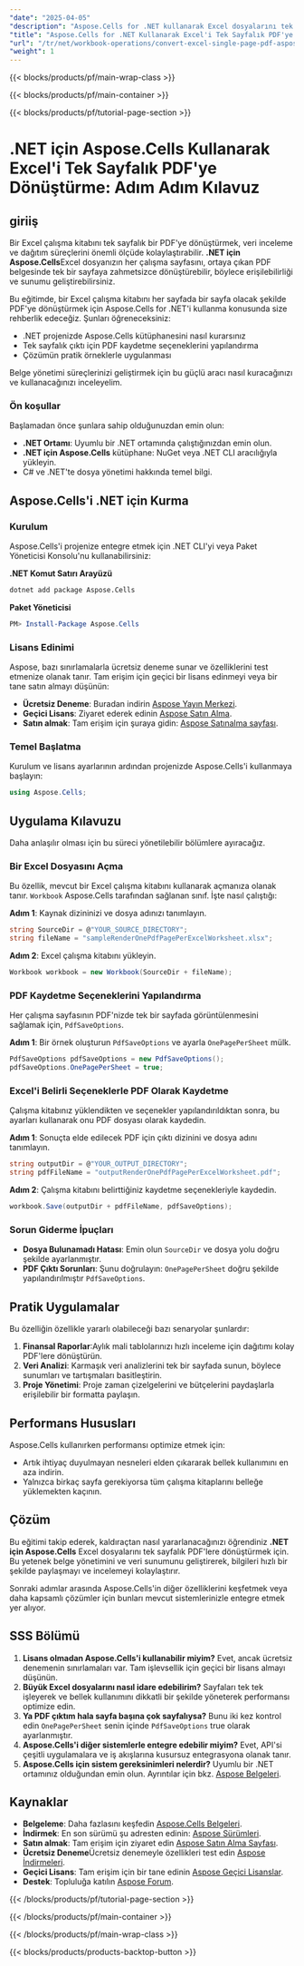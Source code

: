```yaml
---
"date": "2025-04-05"
"description": "Aspose.Cells for .NET kullanarak Excel dosyalarını tek sayfalık PDF'lere nasıl dönüştüreceğinizi öğrenin. Bu kolay takip edilebilir kılavuzla veri sunumunuzu kolaylaştırın."
"title": "Aspose.Cells for .NET Kullanarak Excel'i Tek Sayfalık PDF'ye Dönüştürme Adım Adım Kılavuz"
"url": "/tr/net/workbook-operations/convert-excel-single-page-pdf-aspose-cells/"
"weight": 1
---
```


{{< blocks/products/pf/main-wrap-class >}}

{{< blocks/products/pf/main-container >}}

{{< blocks/products/pf/tutorial-page-section >}}


# .NET için Aspose.Cells Kullanarak Excel'i Tek Sayfalık PDF'ye Dönüştürme: Adım Adım Kılavuz

## giriiş

Bir Excel çalışma kitabını tek sayfalık bir PDF'ye dönüştürmek, veri inceleme ve dağıtım süreçlerini önemli ölçüde kolaylaştırabilir. **.NET için Aspose.Cells**Excel dosyanızın her çalışma sayfasını, ortaya çıkan PDF belgesinde tek bir sayfaya zahmetsizce dönüştürebilir, böylece erişilebilirliği ve sunumu geliştirebilirsiniz.

Bu eğitimde, bir Excel çalışma kitabını her sayfada bir sayfa olacak şekilde PDF'ye dönüştürmek için Aspose.Cells for .NET'i kullanma konusunda size rehberlik edeceğiz. Şunları öğreneceksiniz:
- .NET projenizde Aspose.Cells kütüphanesini nasıl kurarsınız
- Tek sayfalık çıktı için PDF kaydetme seçeneklerini yapılandırma
- Çözümün pratik örneklerle uygulanması

Belge yönetimi süreçlerinizi geliştirmek için bu güçlü aracı nasıl kuracağınızı ve kullanacağınızı inceleyelim.

### Ön koşullar

Başlamadan önce şunlara sahip olduğunuzdan emin olun:
- **.NET Ortamı**: Uyumlu bir .NET ortamında çalıştığınızdan emin olun.
- **.NET için Aspose.Cells** kütüphane: NuGet veya .NET CLI aracılığıyla yükleyin.
- C# ve .NET'te dosya yönetimi hakkında temel bilgi.

## Aspose.Cells'i .NET için Kurma

### Kurulum

Aspose.Cells'i projenize entegre etmek için .NET CLI'yi veya Paket Yöneticisi Konsolu'nu kullanabilirsiniz:

**.NET Komut Satırı Arayüzü**

```bash
dotnet add package Aspose.Cells
```

**Paket Yöneticisi**

```powershell
PM> Install-Package Aspose.Cells
```

### Lisans Edinimi

Aspose, bazı sınırlamalarla ücretsiz deneme sunar ve özelliklerini test etmenize olanak tanır. Tam erişim için geçici bir lisans edinmeyi veya bir tane satın almayı düşünün:
- **Ücretsiz Deneme**: Buradan indirin [Aspose Yayın Merkezi](https://releases.aspose.com/cells/net/).
- **Geçici Lisans**: Ziyaret ederek edinin [Aspose Satın Alma](https://purchase.aspose.com/temporary-license/).
- **Satın almak**: Tam erişim için şuraya gidin: [Aspose Satınalma sayfası](https://purchase.aspose.com/buy).

### Temel Başlatma

Kurulum ve lisans ayarlarının ardından projenizde Aspose.Cells'i kullanmaya başlayın:

```csharp
using Aspose.Cells;
```

## Uygulama Kılavuzu

Daha anlaşılır olması için bu süreci yönetilebilir bölümlere ayıracağız.

### Bir Excel Dosyasını Açma

Bu özellik, mevcut bir Excel çalışma kitabını kullanarak açmanıza olanak tanır. `Workbook` Aspose.Cells tarafından sağlanan sınıf. İşte nasıl çalıştığı:

**Adım 1**: Kaynak dizininizi ve dosya adınızı tanımlayın.

```csharp
string SourceDir = @"YOUR_SOURCE_DIRECTORY";
string fileName = "sampleRenderOnePdfPagePerExcelWorksheet.xlsx";
```

**Adım 2**: Excel çalışma kitabını yükleyin.

```csharp
Workbook workbook = new Workbook(SourceDir + fileName);
```

### PDF Kaydetme Seçeneklerini Yapılandırma

Her çalışma sayfasının PDF'nizde tek bir sayfada görüntülenmesini sağlamak için, `PdfSaveOptions`.

**Adım 1**: Bir örnek oluşturun `PdfSaveOptions` ve ayarla `OnePagePerSheet` mülk.

```csharp
PdfSaveOptions pdfSaveOptions = new PdfSaveOptions();
pdfSaveOptions.OnePagePerSheet = true;
```

### Excel'i Belirli Seçeneklerle PDF Olarak Kaydetme

Çalışma kitabınız yüklendikten ve seçenekler yapılandırıldıktan sonra, bu ayarları kullanarak onu PDF dosyası olarak kaydedin.

**Adım 1**: Sonuçta elde edilecek PDF için çıktı dizinini ve dosya adını tanımlayın.

```csharp
string outputDir = @"YOUR_OUTPUT_DIRECTORY";
string pdfFileName = "outputRenderOnePdfPagePerExcelWorksheet.pdf";
```

**Adım 2**: Çalışma kitabını belirttiğiniz kaydetme seçenekleriyle kaydedin.

```csharp
workbook.Save(outputDir + pdfFileName, pdfSaveOptions);
```

### Sorun Giderme İpuçları

- **Dosya Bulunamadı Hatası**: Emin olun `SourceDir` ve dosya yolu doğru şekilde ayarlanmıştır.
- **PDF Çıktı Sorunları**: Şunu doğrulayın: `OnePagePerSheet` doğru şekilde yapılandırılmıştır `PdfSaveOptions`.

## Pratik Uygulamalar

Bu özelliğin özellikle yararlı olabileceği bazı senaryolar şunlardır:
1. **Finansal Raporlar**:Aylık mali tablolarınızı hızlı inceleme için dağıtımı kolay PDF'lere dönüştürün.
2. **Veri Analizi**: Karmaşık veri analizlerini tek bir sayfada sunun, böylece sunumları ve tartışmaları basitleştirin.
3. **Proje Yönetimi**: Proje zaman çizelgelerini ve bütçelerini paydaşlarla erişilebilir bir formatta paylaşın.

## Performans Hususları

Aspose.Cells kullanırken performansı optimize etmek için:
- Artık ihtiyaç duyulmayan nesneleri elden çıkararak bellek kullanımını en aza indirin.
- Yalnızca birkaç sayfa gerekiyorsa tüm çalışma kitaplarını belleğe yüklemekten kaçının.

## Çözüm

Bu eğitimi takip ederek, kaldıraçtan nasıl yararlanacağınızı öğrendiniz **.NET için Aspose.Cells** Excel dosyalarını tek sayfalık PDF'lere dönüştürmek için. Bu yetenek belge yönetimini ve veri sunumunu geliştirerek, bilgileri hızlı bir şekilde paylaşmayı ve incelemeyi kolaylaştırır.

Sonraki adımlar arasında Aspose.Cells'in diğer özelliklerini keşfetmek veya daha kapsamlı çözümler için bunları mevcut sistemlerinizle entegre etmek yer alıyor.

## SSS Bölümü

1. **Lisans olmadan Aspose.Cells'i kullanabilir miyim?** 
   Evet, ancak ücretsiz denemenin sınırlamaları var. Tam işlevsellik için geçici bir lisans almayı düşünün.
2. **Büyük Excel dosyalarını nasıl idare edebilirim?**
   Sayfaları tek tek işleyerek ve bellek kullanımını dikkatli bir şekilde yöneterek performansı optimize edin.
3. **Ya PDF çıktım hala sayfa başına çok sayfalıysa?**
   Bunu iki kez kontrol edin `OnePagePerSheet` senin içinde `PdfSaveOptions` true olarak ayarlanmıştır.
4. **Aspose.Cells'i diğer sistemlerle entegre edebilir miyim?**
   Evet, API'si çeşitli uygulamalara ve iş akışlarına kusursuz entegrasyona olanak tanır.
5. **Aspose.Cells için sistem gereksinimleri nelerdir?**
   Uyumlu bir .NET ortamınız olduğundan emin olun. Ayrıntılar için bkz. [Aspose Belgeleri](https://reference.aspose.com/cells/net/).

## Kaynaklar

- **Belgeleme**: Daha fazlasını keşfedin [Aspose.Cells Belgeleri](https://reference.aspose.com/cells/net/).
- **İndirmek**: En son sürümü şu adresten edinin: [Aspose Sürümleri](https://releases.aspose.com/cells/net/).
- **Satın almak**: Tam erişim için ziyaret edin [Aspose Satın Alma Sayfası](https://purchase.aspose.com/buy).
- **Ücretsiz Deneme**Ücretsiz denemeyle özellikleri test edin [Aspose İndirmeleri](https://releases.aspose.com/cells/net/).
- **Geçici Lisans**: Tam erişim için bir tane edinin [Aspose Geçici Lisanslar](https://purchase.aspose.com/temporary-license/).
- **Destek**: Topluluğa katılın [Aspose Forum](https://forum.aspose.com/c/cells/9).

{{< /blocks/products/pf/tutorial-page-section >}}

{{< /blocks/products/pf/main-container >}}

{{< /blocks/products/pf/main-wrap-class >}}

{{< blocks/products/products-backtop-button >}}